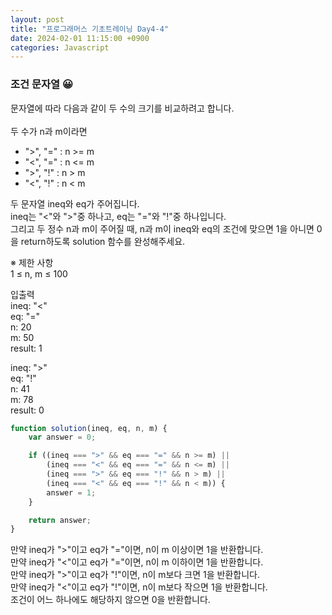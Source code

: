 ```yaml
---
layout: post
title: "프로그래머스 기초트레이닝 Day4-4"
date: 2024-02-01 11:15:00 +0900
categories: Javascript
---
```

### 조건 문자열 😀

문자열에 따라 다음과 같이 두 수의 크기를 비교하려고 합니다.<br>
<br>
두 수가 n과 m이라면<br>
- ">", "=" : n >= m<br>
- "<", "=" : n <= m<br>
- ">", "!" : n > m<br>
- "<", "!" : n < m<br>

두 문자열 ineq와 eq가 주어집니다. <br>
ineq는 "<"와 ">"중 하나고, eq는 "="와 "!"중 하나입니다. <br>
그리고 두 정수 n과 m이 주어질 때, n과 m이 ineq와 eq의 조건에 맞으면 1을 아니면 0을 return하도록 solution 함수를 완성해주세요.<br>

※ 제한 사항<br>
1 ≤ n, m ≤ 100<br>

입출력 <br>
ineq: "<"<br>
eq: "="<br>
n: 20<br>
m: 50<br>
result: 1<br>

ineq: ">"<br>
eq: "!"<br>
n: 41<br>
m: 78<br>
result: 0<br>

```javascript
function solution(ineq, eq, n, m) {
    var answer = 0;

    if ((ineq === ">" && eq === "=" && n >= m) ||
        (ineq === "<" && eq === "=" && n <= m) ||
        (ineq === ">" && eq === "!" && n > m) ||
        (ineq === "<" && eq === "!" && n < m)) {
        answer = 1;
    }

    return answer;
}
```
만약 ineq가 ">"이고 eq가 "="이면, n이 m 이상이면 1을 반환합니다.<br>
만약 ineq가 "<"이고 eq가 "="이면, n이 m 이하이면 1을 반환합니다.<br>
만약 ineq가 ">"이고 eq가 "!"이면, n이 m보다 크면 1을 반환합니다.<br>
만약 ineq가 "<"이고 eq가 "!"이면, n이 m보다 작으면 1을 반환합니다.<br>
조건이 어느 하나에도 해당하지 않으면 0을 반환합니다.<br>

